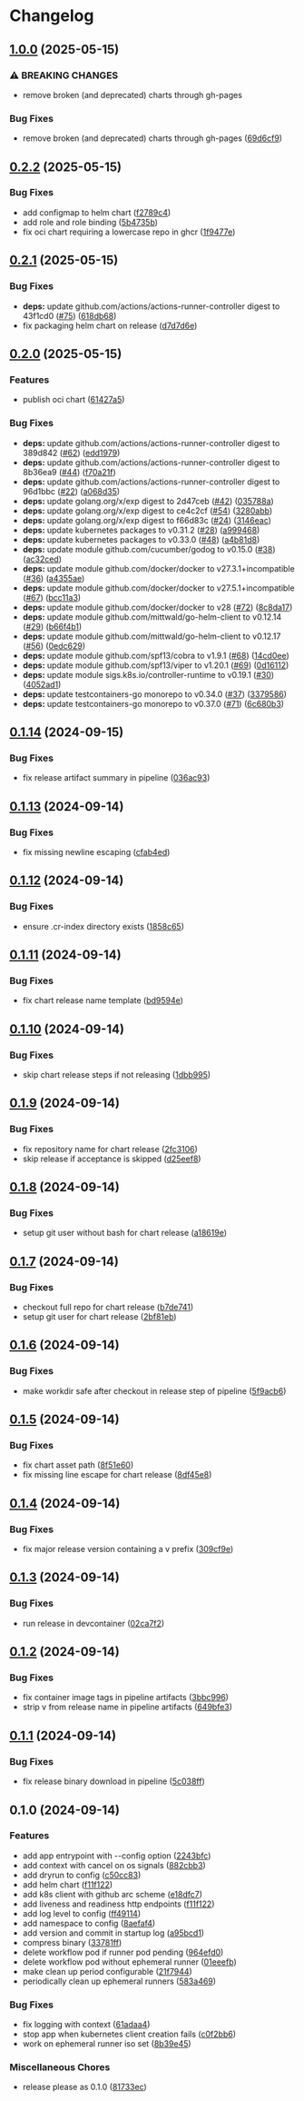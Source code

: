 # Changelog

## [1.0.0](https://github.com/WielewoutLabs/arc-cleaner/compare/v0.2.2...v1.0.0) (2025-05-15)


### ⚠ BREAKING CHANGES

* remove broken (and deprecated) charts through gh-pages

### Bug Fixes

* remove broken (and deprecated) charts through gh-pages ([69d6cf9](https://github.com/WielewoutLabs/arc-cleaner/commit/69d6cf9095ea13dd4d1d8fe0b567f65f9142cac5))

## [0.2.2](https://github.com/WielewoutLabs/arc-cleaner/compare/v0.2.1...v0.2.2) (2025-05-15)


### Bug Fixes

* add configmap to helm chart ([f2789c4](https://github.com/WielewoutLabs/arc-cleaner/commit/f2789c462d657da87f4fd114c99a2dbf9e18fd46))
* add role and role binding ([5b4735b](https://github.com/WielewoutLabs/arc-cleaner/commit/5b4735b578d4936ca3d44fb9625ab5df7918f74c))
* fix oci chart requiring a lowercase repo in ghcr ([1f9477e](https://github.com/WielewoutLabs/arc-cleaner/commit/1f9477e3bf5322452a6bf3e49125f6ada3b1ce19))

## [0.2.1](https://github.com/WielewoutLabs/arc-cleaner/compare/v0.2.0...v0.2.1) (2025-05-15)


### Bug Fixes

* **deps:** update github.com/actions/actions-runner-controller digest to 43f1cd0 ([#75](https://github.com/WielewoutLabs/arc-cleaner/issues/75)) ([618db68](https://github.com/WielewoutLabs/arc-cleaner/commit/618db68a692e356846e64c19ff53e321ce1b454b))
* fix packaging helm chart on release ([d7d7d6e](https://github.com/WielewoutLabs/arc-cleaner/commit/d7d7d6efd8c37113ee0f135268b257ab29e29771))

## [0.2.0](https://github.com/WielewoutLabs/arc-cleaner/compare/v0.1.14...v0.2.0) (2025-05-15)


### Features

* publish oci chart ([61427a5](https://github.com/WielewoutLabs/arc-cleaner/commit/61427a504aeb5eb0cec3a792e238fca0561ea448))


### Bug Fixes

* **deps:** update github.com/actions/actions-runner-controller digest to 389d842 ([#62](https://github.com/WielewoutLabs/arc-cleaner/issues/62)) ([edd1979](https://github.com/WielewoutLabs/arc-cleaner/commit/edd197910b0f8041a3b4005cd70b0e2dd0e7269d))
* **deps:** update github.com/actions/actions-runner-controller digest to 8b36ea9 ([#44](https://github.com/WielewoutLabs/arc-cleaner/issues/44)) ([f70a21f](https://github.com/WielewoutLabs/arc-cleaner/commit/f70a21f833ca5c77ce29f3aec0f173413d5ee3d6))
* **deps:** update github.com/actions/actions-runner-controller digest to 96d1bbc ([#22](https://github.com/WielewoutLabs/arc-cleaner/issues/22)) ([a068d35](https://github.com/WielewoutLabs/arc-cleaner/commit/a068d352a8cd983d601ac5861d06839656b023a9))
* **deps:** update golang.org/x/exp digest to 2d47ceb ([#42](https://github.com/WielewoutLabs/arc-cleaner/issues/42)) ([035788a](https://github.com/WielewoutLabs/arc-cleaner/commit/035788a8eade460a6e841d47a42a26660c73d4d7))
* **deps:** update golang.org/x/exp digest to ce4c2cf ([#54](https://github.com/WielewoutLabs/arc-cleaner/issues/54)) ([3280abb](https://github.com/WielewoutLabs/arc-cleaner/commit/3280abbc06daaaf3cf596b342347c2aee08659b0))
* **deps:** update golang.org/x/exp digest to f66d83c ([#24](https://github.com/WielewoutLabs/arc-cleaner/issues/24)) ([3146eac](https://github.com/WielewoutLabs/arc-cleaner/commit/3146eac81aa72488d739b48ba3a381748f59df38))
* **deps:** update kubernetes packages to v0.31.2 ([#28](https://github.com/WielewoutLabs/arc-cleaner/issues/28)) ([a999468](https://github.com/WielewoutLabs/arc-cleaner/commit/a999468fe8c4b8ea42b766a414a9cc3b823d6edf))
* **deps:** update kubernetes packages to v0.33.0 ([#48](https://github.com/WielewoutLabs/arc-cleaner/issues/48)) ([a4b81d8](https://github.com/WielewoutLabs/arc-cleaner/commit/a4b81d834691bb3cc8909030b22c52950d73f43b))
* **deps:** update module github.com/cucumber/godog to v0.15.0 ([#38](https://github.com/WielewoutLabs/arc-cleaner/issues/38)) ([ac32ced](https://github.com/WielewoutLabs/arc-cleaner/commit/ac32cedc5f452f1e488ac2949d236ec33700636d))
* **deps:** update module github.com/docker/docker to v27.3.1+incompatible ([#36](https://github.com/WielewoutLabs/arc-cleaner/issues/36)) ([a4355ae](https://github.com/WielewoutLabs/arc-cleaner/commit/a4355ae94575616756bce0e7b72651cbae43a6a2))
* **deps:** update module github.com/docker/docker to v27.5.1+incompatible ([#67](https://github.com/WielewoutLabs/arc-cleaner/issues/67)) ([bcc11a3](https://github.com/WielewoutLabs/arc-cleaner/commit/bcc11a391148dc2bf747ec6db2a75917fe1aebc8))
* **deps:** update module github.com/docker/docker to v28 ([#72](https://github.com/WielewoutLabs/arc-cleaner/issues/72)) ([8c8da17](https://github.com/WielewoutLabs/arc-cleaner/commit/8c8da17e5de3f8659a410c3b4491e26b22c30b97))
* **deps:** update module github.com/mittwald/go-helm-client to v0.12.14 ([#29](https://github.com/WielewoutLabs/arc-cleaner/issues/29)) ([b66f4b1](https://github.com/WielewoutLabs/arc-cleaner/commit/b66f4b126896403dd7fa17373395e2e5853be289))
* **deps:** update module github.com/mittwald/go-helm-client to v0.12.17 ([#56](https://github.com/WielewoutLabs/arc-cleaner/issues/56)) ([0edc629](https://github.com/WielewoutLabs/arc-cleaner/commit/0edc629734c6038247cf531e283ebea91249e1bb))
* **deps:** update module github.com/spf13/cobra to v1.9.1 ([#68](https://github.com/WielewoutLabs/arc-cleaner/issues/68)) ([14cd0ee](https://github.com/WielewoutLabs/arc-cleaner/commit/14cd0ee99a3f6551bb4463e2c994ff1b2766e278))
* **deps:** update module github.com/spf13/viper to v1.20.1 ([#69](https://github.com/WielewoutLabs/arc-cleaner/issues/69)) ([0d16112](https://github.com/WielewoutLabs/arc-cleaner/commit/0d161124e6e2810f624a35ab1b905f66f59c0981))
* **deps:** update module sigs.k8s.io/controller-runtime to v0.19.1 ([#30](https://github.com/WielewoutLabs/arc-cleaner/issues/30)) ([4052ad1](https://github.com/WielewoutLabs/arc-cleaner/commit/4052ad1aca5fc3cf3bbdae630a25bc7ae94cc41d))
* **deps:** update testcontainers-go monorepo to v0.34.0 ([#37](https://github.com/WielewoutLabs/arc-cleaner/issues/37)) ([3379586](https://github.com/WielewoutLabs/arc-cleaner/commit/337958679c544b4e301485a0b6ef817a18807455))
* **deps:** update testcontainers-go monorepo to v0.37.0 ([#71](https://github.com/WielewoutLabs/arc-cleaner/issues/71)) ([6c680b3](https://github.com/WielewoutLabs/arc-cleaner/commit/6c680b38193d08fe2b859bccf86b9890a043b116))

## [0.1.14](https://github.com/WielewoutLabs/arc-cleaner/compare/v0.1.13...v0.1.14) (2024-09-15)


### Bug Fixes

* fix release artifact summary in pipeline ([036ac93](https://github.com/WielewoutLabs/arc-cleaner/commit/036ac9305320eac91d5da1057eaa2895a3a84231))

## [0.1.13](https://github.com/WielewoutLabs/arc-cleaner/compare/v0.1.12...v0.1.13) (2024-09-14)


### Bug Fixes

* fix missing newline escaping ([cfab4ed](https://github.com/WielewoutLabs/arc-cleaner/commit/cfab4edd1258676189713648ccd282a2340f7479))

## [0.1.12](https://github.com/WielewoutLabs/arc-cleaner/compare/v0.1.11...v0.1.12) (2024-09-14)


### Bug Fixes

* ensure .cr-index directory exists ([1858c65](https://github.com/WielewoutLabs/arc-cleaner/commit/1858c65d19dba0cd91b285190d49341e1c3c16c9))

## [0.1.11](https://github.com/WielewoutLabs/arc-cleaner/compare/v0.1.10...v0.1.11) (2024-09-14)


### Bug Fixes

* fix chart release name template ([bd9594e](https://github.com/WielewoutLabs/arc-cleaner/commit/bd9594e98d8ba0eb8a6a19cca88bcd581497a490))

## [0.1.10](https://github.com/WielewoutLabs/arc-cleaner/compare/v0.1.9...v0.1.10) (2024-09-14)


### Bug Fixes

* skip chart release steps if not releasing ([1dbb995](https://github.com/WielewoutLabs/arc-cleaner/commit/1dbb995e2c2d5067b619edf7e4d4b663cd91d945))

## [0.1.9](https://github.com/WielewoutLabs/arc-cleaner/compare/v0.1.8...v0.1.9) (2024-09-14)


### Bug Fixes

* fix repository name for chart release ([2fc3106](https://github.com/WielewoutLabs/arc-cleaner/commit/2fc310681b015fe50377d0f78b9e64f9e1d50bd3))
* skip release if acceptance is skipped ([d25eef8](https://github.com/WielewoutLabs/arc-cleaner/commit/d25eef83e5219485f050d2fd58394af6cebfd87a))

## [0.1.8](https://github.com/WielewoutLabs/arc-cleaner/compare/v0.1.7...v0.1.8) (2024-09-14)


### Bug Fixes

* setup git user without bash for chart release ([a18619e](https://github.com/WielewoutLabs/arc-cleaner/commit/a18619ec8c8d202d8c3840dbb3f3f07b45c992bc))

## [0.1.7](https://github.com/WielewoutLabs/arc-cleaner/compare/v0.1.6...v0.1.7) (2024-09-14)


### Bug Fixes

* checkout full repo for chart release ([b7de741](https://github.com/WielewoutLabs/arc-cleaner/commit/b7de741a213e18bdeb716888561b0d109d15a738))
* setup git user for chart release ([2bf81eb](https://github.com/WielewoutLabs/arc-cleaner/commit/2bf81eb5b5a584f54b700915edb547193f561bb6))

## [0.1.6](https://github.com/WielewoutLabs/arc-cleaner/compare/v0.1.5...v0.1.6) (2024-09-14)


### Bug Fixes

* make workdir safe after checkout in release step of pipeline ([5f9acb6](https://github.com/WielewoutLabs/arc-cleaner/commit/5f9acb679c1d19340d8ad45174db7cfabc63d1ef))

## [0.1.5](https://github.com/WielewoutLabs/arc-cleaner/compare/v0.1.4...v0.1.5) (2024-09-14)


### Bug Fixes

* fix chart asset path ([8f51e60](https://github.com/WielewoutLabs/arc-cleaner/commit/8f51e60cfc839b25560c77602527c38797616182))
* fix missing line escape for chart release ([8df45e8](https://github.com/WielewoutLabs/arc-cleaner/commit/8df45e88b4ae69caea760430db649e7d3bde4b93))

## [0.1.4](https://github.com/WielewoutLabs/arc-cleaner/compare/v0.1.3...v0.1.4) (2024-09-14)


### Bug Fixes

* fix major release version containing a v prefix ([309cf9e](https://github.com/WielewoutLabs/arc-cleaner/commit/309cf9ec9ed012df5f6a774ba5f2f2f6a67ee938))

## [0.1.3](https://github.com/WielewoutLabs/arc-cleaner/compare/v0.1.2...v0.1.3) (2024-09-14)


### Bug Fixes

* run release in devcontainer ([02ca7f2](https://github.com/WielewoutLabs/arc-cleaner/commit/02ca7f26cb3c5eebc9cb47b90c58eceabbe87a4a))

## [0.1.2](https://github.com/WielewoutLabs/arc-cleaner/compare/v0.1.1...v0.1.2) (2024-09-14)


### Bug Fixes

* fix container image tags in pipeline artifacts ([3bbc996](https://github.com/WielewoutLabs/arc-cleaner/commit/3bbc996c05ce9d486981c29fa8be6cfb5e86d9d0))
* strip v from release name in pipeline artifacts ([649bfe3](https://github.com/WielewoutLabs/arc-cleaner/commit/649bfe3ac6cdf690fe180a9e854fd2d776451f78))

## [0.1.1](https://github.com/WielewoutLabs/arc-cleaner/compare/v0.1.0...v0.1.1) (2024-09-14)


### Bug Fixes

* fix release binary download in pipeline ([5c038ff](https://github.com/WielewoutLabs/arc-cleaner/commit/5c038ffd8ce90993d2f5d76972beab3699b05bbb))

## 0.1.0 (2024-09-14)


### Features

* add app entrypoint with --config option ([2243bfc](https://github.com/WielewoutLabs/arc-cleaner/commit/2243bfc0bf9bafcccb237529856ebf6b90b2c4bc))
* add context with cancel on os signals ([882cbb3](https://github.com/WielewoutLabs/arc-cleaner/commit/882cbb3d668f8f9606f1e80e2d80d9529d259c23))
* add dryrun to config ([c50cc83](https://github.com/WielewoutLabs/arc-cleaner/commit/c50cc83c23a26fccf6ce9271eec0c6c0aacf2689))
* add helm chart ([f11f122](https://github.com/WielewoutLabs/arc-cleaner/commit/f11f1229a2ab6d46165ddf12006e1dfc70c7caf0))
* add k8s client with github arc scheme ([e18dfc7](https://github.com/WielewoutLabs/arc-cleaner/commit/e18dfc71eca562c05ed569f251bef8610e8f1c4d))
* add liveness and readiness http endpoints ([f11f122](https://github.com/WielewoutLabs/arc-cleaner/commit/f11f1229a2ab6d46165ddf12006e1dfc70c7caf0))
* add log level to config ([ff49114](https://github.com/WielewoutLabs/arc-cleaner/commit/ff49114b92d2f26be373d277768529085fb3fa49))
* add namespace to config ([8aefaf4](https://github.com/WielewoutLabs/arc-cleaner/commit/8aefaf4e85fbdacfe9bcf1707c27c9419ce9a582))
* add version and commit in startup log ([a95bcd1](https://github.com/WielewoutLabs/arc-cleaner/commit/a95bcd1861be781b42a8138bc6c4b269a5ab9126))
* compress binary ([33781ff](https://github.com/WielewoutLabs/arc-cleaner/commit/33781ffa099e0062505890775b54917f2396bbf4))
* delete workflow pod if runner pod pending ([964efd0](https://github.com/WielewoutLabs/arc-cleaner/commit/964efd031d9b9b98fd48fab5d224a4a477501b8f))
* delete workflow pod without ephemeral runner ([01eeefb](https://github.com/WielewoutLabs/arc-cleaner/commit/01eeefb8a07e6392caeb565d1ecef356d0b4a46f))
* make clean up period configurable ([21f7944](https://github.com/WielewoutLabs/arc-cleaner/commit/21f79440ed4f735b05d44e831ceb1338213a46ec))
* periodically clean up ephemeral runners ([583a469](https://github.com/WielewoutLabs/arc-cleaner/commit/583a469bc647f186befa4eaa4d9af1fcca95f001))


### Bug Fixes

* fix logging with context ([61adaa4](https://github.com/WielewoutLabs/arc-cleaner/commit/61adaa4b3cbb30fd29552cdc4df112a6831135d6))
* stop app when kubernetes client creation fails ([c0f2bb6](https://github.com/WielewoutLabs/arc-cleaner/commit/c0f2bb63bef03116baaa07193a67cd77eb1e60e3))
* work on ephemeral runner iso set ([8b39e45](https://github.com/WielewoutLabs/arc-cleaner/commit/8b39e458f7c3c1f7094e88e480ca36e9a9924bc0))


### Miscellaneous Chores

* release please as 0.1.0 ([81733ec](https://github.com/WielewoutLabs/arc-cleaner/commit/81733ec367278bd971b1965f2352bdc41a268174))
